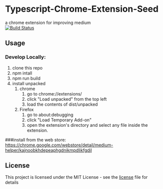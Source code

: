 # Typescript-Chrome-Extension-Seed
a chrome extension for improving medium<br>
[![Build Status](https://travis-ci.com/albertpatterson/medium-helper.svg?branch=master)](https://travis-ci.com/albertpatterson/medium-helper)

## Usage
### Develop Locally:
1) clone this repo
2) npm intall
3) npm run build
4) install unpacked
   1) chrome
      1) go to chrome://extensions/
      2) click "Load unpacked" from the top left
      3) load the contents of dist/unpacked
   2) Firefox
      1) go to about:debugging
      2) click "Load Temporary Add-on"
      3) open the extension's directory and select any file inside the extension.

###install from the web store: https://chrome.google.com/webstore/detail/medium-helper/kajnoobkhdepeaphgdnikmpdlikfgdjl

## License
This project is licensed under the MIT License - see the [license](LICENSE) file for details
